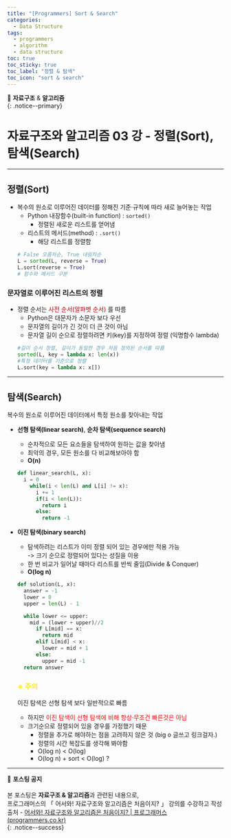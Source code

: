 ```yaml
---
title: "[Programmers] Sort & Search"
categories:
  - Data Structure
tags:
  - programmers
  - algorithm
  - data structure
toc: true
toc_sticky: true
toc_label: "정렬 & 탐색"
toc_icon: "sort & search"
---
```


📌 **자료구조** & **알고리즘**<br>
{: .notice--primary}

# 자료구조와 알고리즘 03 강 - 정렬(Sort), 탐색(Search)
---

## 정렬(Sort)
- 복수의 원소로 이루어진 데이터를 정해진 기준·규칙에 따라 새로 늘어놓는 작업
  - Python 내장함수(built-in function) : ```sorted()```
    - 정렬된 새로운 리스트를 얻어냄<br>
  - 리스트의 메서드(method) : ```.sort()```
    - 해당 리스트를 정렬함
  ```python
  # False 오름차순, True 내림차순
  L = sorted(L, reverse = True)
  L.sort(reverse = True)
  # 함수와 메서드 구분
  ```

### 문자열로 이루어진 리스트의 정렬

- 정렬 순서는 <span style="color:#b40404">사전 순서(알파벳 순서)</span> 를 따름
  - Python은 대문자가 소문자 보다 우선
  - 문자열의 길이가 긴 것이 더 큰 것이 아님
  - 문자열 길이 순으로 정렬하려면 키(key)를 지정하여 정렬 (익명함수 lambda)
  ```python
  #길이 순서 정렬, 길이가 동일한 경우 처음 정의된 순서를 따름
  sorted(L, key = lambda x: len(x))
  #특정 데이터를 기준으로 정렬
  L.sort(key = lambda x: x[])
  ```

---

## 탐색(Search)

복수의 원소로 이루어진 데이터에서 특정 원소를 찾아내는 작업

- **선형 탐색(linear search)**, **순차 탐색(sequence search)**
  - 순차적으로 모든 요소들을 탐색하여 원하는 값을 찾아냄
  - 최악의 경우, 모든 원소를 다 비교해보아야 함
  - **O(n)**
  ```python
  def linear_search(L, x):
    i = 0
      while(i < len(L) and L[i] != x):
        i += 1
        if(i < len(L)):
          return i
        else:
          return -1
  ```

- **이진 탐색(binary search)**
  - 탐색하려는 리스트가 이미 정렬 되어 있는 경우에만 적용 가능  
    -> 크기 순으로 정렬되어 있다는 성질을 이용  
  - 한 번 비교가 일어날 때마다 리스트를 반씩 줄임(Divide & Conquer)
  - **O(log n)**
  ```python
  def solution(L, x):
    answer = -1
    lower = 0
    upper = len(L) - 1

    while lower <= upper:
      mid = (lower + upper)//2
        if L[mid] == x:
          return mid
        elif L[mid] < x:
          lower = mid + 1
        else:
          upper = mid -1
    return answer
  ```

  ### <span style="color:#fff000">※ 주의</span>

  이진 탐색은 선형 탐색 보다 일반적으로 빠름
  - 하지만 <span style="color:#f40404">이진 탐색이 선형 탐색에 비해 항상·무조건 빠른것은 아님</span>
  - 크기순으로 정렬되어 있을 경우를 가정했기 때문
    - 정렬을 추가로 해야하는 점을 고려하지 않은 것 (big o 글쓰고 링크걸자.)
    - 정렬의 시간 복잡도를 생각해 봐야함
     - O(log n) < O(log)
     - O(log n) + sort < O(log) ?   


---



🔔 **포스팅 공지** <br><br>
본 포스팅은 **자료구조 & 알고리즘**과 관련된 내용으로,<br>
프로그래머스의 「 어서와! 자료구조와 알고리즘은 처음이지? 」 강의를 수강하고 작성<br>
출처 - [어서와! 자료구조와 알고리즘은 처음이지? | 프로그래머스 (programmers.co.kr)](https://programmers.co.kr/learn/courses/57)<br>
{: .notice--success}